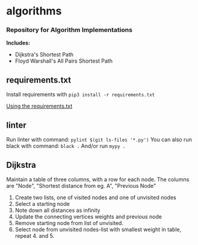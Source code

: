# algorithms
### Repository for Algorithm Implementations
**Includes:**
- Dijkstra's Shortest Path
- Floyd Warshall's All Pairs Shortest Path

## requirements.txt
Install requirements with ```pip3 install -r requirements.txt```

[Using the requirements.txt](https://note.nkmk.me/en/python-pip-install-requirements/)

## linter
Run linter with command: ```pylint $(git ls-files '*.py')```
You can also run black with command: ```black .```
And/or run ```mypy .```

## Dijkstra
Maintain a table of three columns, with a row for each node.
The columns are "Node", "Shortest distance from eg. A", "Previous Node"

1. Create two lists, one of visited nodes and one of unvisited nodes
2. Select a starting node
3. Note down all distances as infinity
4. Update the connecting vertices weights and previous node
5. Remove starting node from list of unvisited.
6. Select node from unvisited nodes-list with smallest weight in table, repeat 4. and 5.
